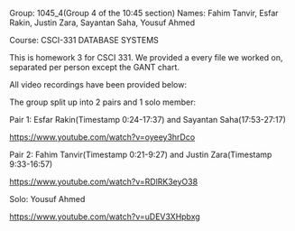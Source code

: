 Group: 1045_4(Group 4 of the 10:45 section)
Names: Fahim Tanvir, Esfar Rakin, Justin Zara, Sayantan Saha, Yousuf Ahmed

Course: CSCI-331 DATABASE SYSTEMS

This is homework 3 for CSCI 331. We provided a every file we worked on, separated per person except the GANT chart. 

All video recordings have been provided below:

The group split up into 2 pairs and 1 solo member:

Pair 1: Esfar Rakin(Timestamp 0:24-17:37) and Sayantan Saha(17:53-27:17)

https://www.youtube.com/watch?v=oyeey3hrDco

Pair 2: Fahim Tanvir(Timestamp 0:21-9:27) and Justin Zara(Timestamp 9:33-16:57)

https://www.youtube.com/watch?v=RDlRK3eyO38

Solo: Yousuf Ahmed

https://www.youtube.com/watch?v=uDEV3XHpbxg
